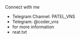 
Connect with me
- Telegram Channel: PATEL_VNS
- Telegram: @coder_vns
- for more information
- reat.txt
